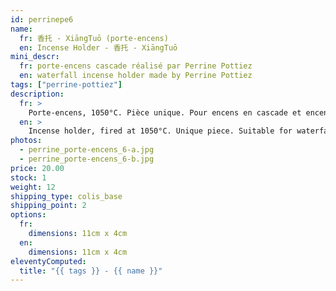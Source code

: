 ```yaml
---
id: perrinepe6
name:
  fr: 香托 - XiāngTuō (porte-encens)
  en: Incense Holder - 香托 - XiāngTuō
mini_descr:
  fr: porte-encens cascade réalisé par Perrine Pottiez
  en: waterfall incense holder made by Perrine Pottiez
tags: ["perrine-pottiez"]
description:
  fr: >
    Porte-encens, 1050°C. Pièce unique. Pour encens en cascade et encens normal.
  en: >
    Incense holder, fired at 1050°C. Unique piece. Suitable for waterfall incense and regular incense.
photos:
  - perrine_porte-encens_6-a.jpg
  - perrine_porte-encens_6-b.jpg
price: 20.00
stock: 1
weight: 12
shipping_type: colis_base
shipping_point: 2
options:
  fr:
    dimensions: 11cm x 4cm
  en:
    dimensions: 11cm x 4cm
eleventyComputed:
  title: "{{ tags }} - {{ name }}"
---
```

